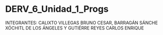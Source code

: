 # DERV_6_Unidad_1_Progs
 
INTEGRANTES: CALIXTO VILLEGAS BRUNO CESAR, BARRAGÁN SÁNCHE XÓCHITL DE LOS ÁNGELES Y GUTIÉRRE REYES CARLOS ENRIQUE
